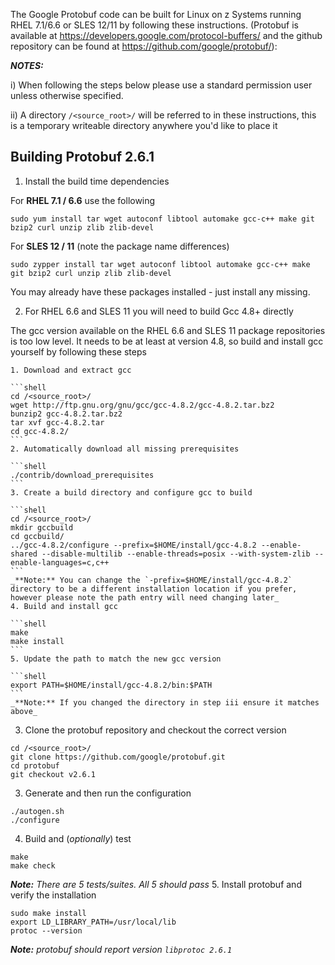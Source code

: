 The Google Protobuf code can be built for Linux on z Systems running RHEL 7.1/6.6 or SLES 12/11 by following these instructions. (Protobuf is available at https://developers.google.com/protocol-buffers/ and the github repository can be found at https://github.com/google/protobuf/):

_**NOTES:**_ 

i) When following the steps below please use a standard permission user unless otherwise specified. 
 
ii) A directory `/<source_root>/` will be referred to in these instructions, this is a temporary writeable directory anywhere you'd like to place it

## Building Protobuf 2.6.1 
	
1. Install the build time dependencies

  For **RHEL 7.1 / 6.6** use the following
  ```shell
  sudo yum install tar wget autoconf libtool automake gcc-c++ make git bzip2 curl unzip zlib zlib-devel
  ```
  For **SLES 12 / 11** (note the package name differences)
  ```shell
  sudo zypper install tar wget autoconf libtool automake gcc-c++ make git bzip2 curl unzip zlib zlib-devel
  ```
 
  You may already have these packages installed - just install any missing.

2. For RHEL 6.6 and SLES 11 you will need to build Gcc 4.8+ directly

  The gcc version available on the RHEL 6.6 and SLES 11 package repositories is too low level. It needs to be at least at version 4.8, so build and install gcc yourself by following these steps
  
    1. Download and extract gcc
    
    ```shell
    cd /<source_root>/
    wget http://ftp.gnu.org/gnu/gcc/gcc-4.8.2/gcc-4.8.2.tar.bz2
    bunzip2 gcc-4.8.2.tar.bz2
    tar xvf gcc-4.8.2.tar
    cd gcc-4.8.2/
    ```
    2. Automatically download all missing prerequisites
    
    ```shell
    ./contrib/download_prerequisites
    ```
    3. Create a build directory and configure gcc to build
    
    ```shell
    cd /<source_root>/
    mkdir gccbuild
    cd gccbuild/
    ../gcc-4.8.2/configure --prefix=$HOME/install/gcc-4.8.2 --enable-shared --disable-multilib --enable-threads=posix --with-system-zlib --enable-languages=c,c++
    ```
    _**Note:** You can change the `-prefix=$HOME/install/gcc-4.8.2` directory to be a different installation location if you prefer, however please note the path entry will need changing later_
    4. Build and install gcc
    
    ```shell
    make
    make install
    ```
    5. Update the path to match the new gcc version
    
    ```shell
    export PATH=$HOME/install/gcc-4.8.2/bin:$PATH
    ```
    _**Note:** If you changed the directory in step iii ensure it matches above_
3. Clone the protobuf repository and checkout the correct version

  ```shell
  cd /<source_root>/
  git clone https://github.com/google/protobuf.git
  cd protobuf
  git checkout v2.6.1
  ```
3. Generate and then run the configuration

  ```shell
  ./autogen.sh
  ./configure
  ```
4. Build and (_optionally_) test

  ```shell
  make
  make check
  ```
  _**Note:** There are 5 tests/suites.  All 5 should pass_
5. Install protobuf and verify the installation

  ```shell
  sudo make install
  export LD_LIBRARY_PATH=/usr/local/lib
  protoc --version
  ```
  _**Note:** protobuf should report version `libprotoc 2.6.1`_